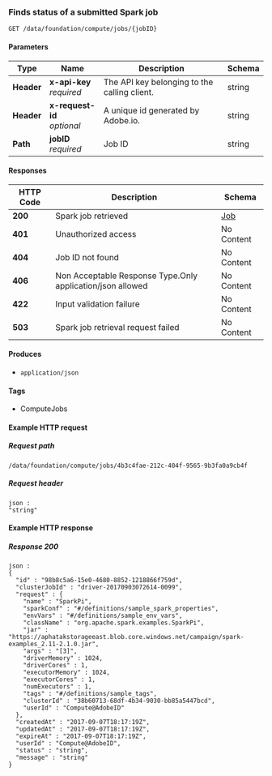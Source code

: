 
<a name="get_job_status"></a>
### Finds status of a submitted Spark job
```
GET /data/foundation/compute/jobs/{jobID}
```


#### Parameters

|Type|Name|Description|Schema|
|---|---|---|---|
|**Header**|**x-api-key**  <br>*required*|The API key belonging to the calling client.|string|
|**Header**|**x-request-id**  <br>*optional*|A unique id generated by Adobe.io.|string|
|**Path**|**jobID**  <br>*required*|Job ID|string|


#### Responses

|HTTP Code|Description|Schema|
|---|---|---|
|**200**|Spark job retrieved|[Job](../definitions/Job.md#job)|
|**401**|Unauthorized access|No Content|
|**404**|Job ID not found|No Content|
|**406**|Non Acceptable Response Type.Only application/json allowed|No Content|
|**422**|Input validation failure|No Content|
|**503**|Spark job retrieval request failed|No Content|


#### Produces

* `application/json`


#### Tags

* ComputeJobs


#### Example HTTP request

##### Request path
```
/data/foundation/compute/jobs/4b3c4fae-212c-404f-9565-9b3fa0a9cb4f
```


##### Request header
```
json :
"string"
```


#### Example HTTP response

##### Response 200
```
json :
{
  "id" : "98b8c5a6-15e0-4680-8852-1218866f759d",
  "clusterJobId" : "driver-20170903072614-0099",
  "request" : {
    "name" : "SparkPi",
    "sparkConf" : "#/definitions/sample_spark_properties",
    "envVars" : "#/definitions/sample_env_vars",
    "className" : "org.apache.spark.examples.SparkPi",
    "jar" : "https://aphatakstorageeast.blob.core.windows.net/campaign/spark-examples_2.11-2.1.0.jar",
    "args" : "[3]",
    "driverMemory" : 1024,
    "driverCores" : 1,
    "executorMemory" : 1024,
    "executorCores" : 1,
    "numExecutors" : 1,
    "tags" : "#/definitions/sample_tags",
    "clusterId" : "38b60713-68df-4b34-9030-bb85a5447bcd",
    "userId" : "Compute@AdobeID"
  },
  "createdAt" : "2017-09-07T18:17:19Z",
  "updatedAt" : "2017-09-07T18:17:19Z",
  "expireAt" : "2017-09-07T18:17:19Z",
  "userId" : "Compute@AdobeID",
  "status" : "string",
  "message" : "string"
}
```



